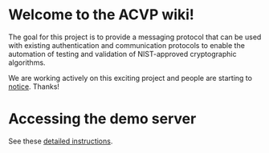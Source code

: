 # Welcome to the ACVP wiki!

The goal for this project is to provide a messaging protocol that can be used with existing authentication and communication protocols to enable the automation of testing and validation of NIST-approved cryptographic algorithms.

We are working actively on this exciting project and people are starting to [notice]( http://www.theregister.co.uk/2016/08/01/cisco_nist_want_to_help_devs_escape_the_vulnvalidation_trap/). Thanks!

# Accessing the demo server

See these [detailed instructions](https://github.com/usnistgov/ACVP). 